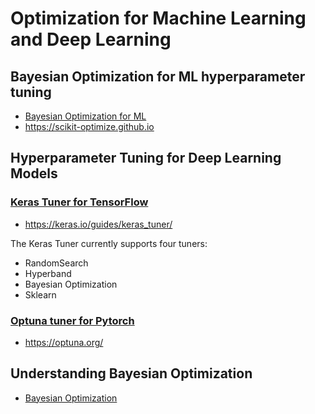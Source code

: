 # Optimization for Machine Learning and Deep Learning

## Bayesian Optimization for ML hyperparameter tuning
- [Bayesian Optimization for ML](https://github.com/FIIT-IAU/IAU-course/blob/main/exercises/week-12/IAU_01_bayesian-optimization-for-machine-learning.ipynb)
- https://scikit-optimize.github.io

## Hyperparameter Tuning for Deep Learning Models
### [Keras Tuner for TensorFlow](https://github.com/FIIT-IAU/IAU-course/blob/main/exercises/week-12/IAU_02-keras-tuner-for-deep-learning.ipynb)
- https://keras.io/guides/keras_tuner/

The Keras Tuner currently supports four tuners:
- RandomSearch
- Hyperband
- Bayesian Optimization
- Sklearn

### [Optuna tuner for Pytorch](https://github.com/FIIT-IAU/IAU-course/blob/main/exercises/week-12/IAU_03-optuna-tuning-for-pytorch.ipynb)
- https://optuna.org/

## Understanding Bayesian Optimization
- [Bayesian Optimization](https://github.com/FIIT-IAU/IAU-course/blob/main/exercises/week-12/IAU_homework_Understanding-Bayesian-optimization.ipynb)
